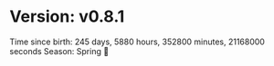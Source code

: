 # Version: v0.8.1
Time since birth: 245 days, 5880 hours, 352800 minutes, 21168000 seconds
Season: Spring 🌸
